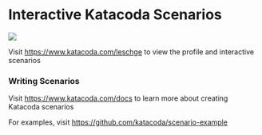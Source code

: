 # Interactive Katacoda Scenarios

[![](http://shields.katacoda.com/katacoda/leschge/count.svg)](https://www.katacoda.com/leschge "Get your profile on Katacoda.com")

Visit https://www.katacoda.com/leschge to view the profile and interactive scenarios

### Writing Scenarios
Visit https://www.katacoda.com/docs to learn more about creating Katacoda scenarios

For examples, visit https://github.com/katacoda/scenario-example
